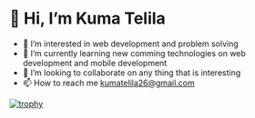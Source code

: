 # 👋 Hi, I’m Kuma Telila
- 👀 I’m interested in web development and problem solving
- 🌱 I’m currently learning new comming technologies on web development and mobile development
- 💞️ I’m looking to collaborate on any thing that is interesting
- 📫 How to reach me  kumatelila26@gmail.com


[![trophy](https://github-profile-trophy.vercel.app/?username=KumaTelila)](https://github.com/ryo-ma/github-profile-trophy)


<!---
KumaTelila/KumaTelila is a ✨ special ✨ repository because its `README.md` (this file) appears on your GitHub profile.
You can click the Preview link to take a look at your changes.
--->
